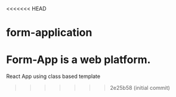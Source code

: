<<<<<<< HEAD
# form-application
Form-App is a web platform. 
=======
React App using class based template
>>>>>>> 2e25b58 (initial commit)
